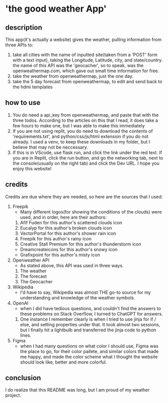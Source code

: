 # 'the good weather App'

## description
This app(it's actually a website) gives the weather, pulling information from three APIs to:
1. take all cities with the name of inputted site(taken from a 'POST' form with a text input), taking the Longitude, Latitude, city, and state/country. the name of this API was the 'geocacher', so to speak, was the openweathermap.com, which gave out small time information for free.
2. take the weather from openweathermap, just the one day.
3. take the 5 day forecast from openweathermap, to edit and send back to the hdmi templates

## how to use
1. You do need a api_key from openweathermap, and paste that with the three todos. According to the articles on this that I read, it does take a few hours to make one, but I was able to make this immediately
2. If you are not using replit, you do need to download the contents of 'requirements.txt', and python/css/js/html extension if you do not already. I used a venv, to keep these downloads in my folder, but I believe that may not be neccessary. 
3. If this is in VScode, use flask run, and click the link under the red text. If you are in Replit, click the run button, and go the networking tab, next to the console(usually on the right tab) and click the Dev URL.
I hope you enjoy this website!

## credits
Credits are due where they are needed, so here are the sources that I used:
1. Freepik
   * Many different logos(for showing the conditions of the clouds) were used, and in order, here are their authors:
   1.  Afif Fuden for this author's scattered clouds icon
   2.  Eucalyp for this author's broken clouds icon
   3.  VectorPortal for this author's shower rain icon
   4.  Freepik for this author's rainy icon
   5.  Creative Stall Premium for this author's thunderstorm icon
   *  Dreamcreateicons for this author's snowy icon
   *  Grafixpoint for this author's misty icon
2. Openweather API
   *  As stated above, this API was used in three ways.
   1. The weather
   2. The forecast
   3. The Geocacher 
3. Wikipedia
   * I'd have to say, Wikipedia was almost THE go-to source for my understanding and knowledge of the weather symbols.
4. OpenAI
   * when I did have tedious questions, and couldn't find the answers to these problems on Stack Overflow, I turned to ChatGPT for answers.
   1. One instance I remember clearly is when I tried to use jinja for if / else, and setting properties under that. It took almost two sessions, but I finally hit a lightbulb and transferred the jinja code to python lines. 
5. Figma
   * when I had many questions on what color I should use, Figma was the place to go, for their color pallete, and similar colors that made me happy, and made the color scheme what I thought the website should look like, better and more colorful.

## conclusion
I do realize that this README was long, but I am proud of my weather project. 